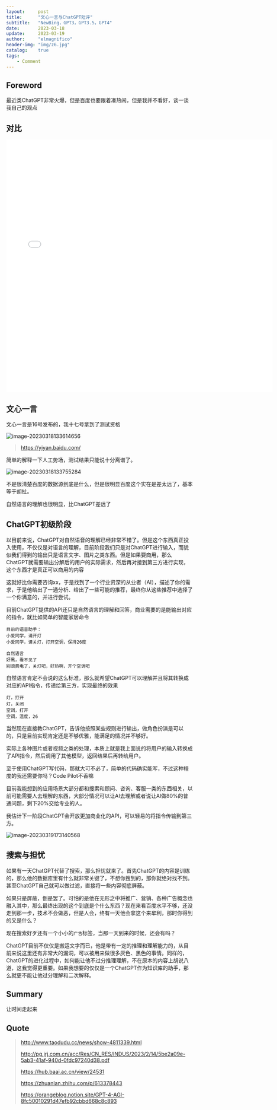 ```yaml
---
layout:     post
title:      "文心一言与ChatGPT短评"
subtitle:   "NewBing，GPT3，GPT3.5，GPT4"
date:       2023-03-18
update:     2023-03-19
author:     "elmagnifico"
header-img: "img/z6.jpg"
catalog:    true
tags:
    - Comment
---
```


## Foreword

最近类ChatGPT非常火爆，但是百度也要跟着凑热闹，但是我并不看好，谈一谈我自己的观点



## 对比

<iframe src="//player.bilibili.com/player.html?aid=653698039&bvid=BV1hY4y1X7Cs&cid=1057694575&page=1" scrolling="no" border="0" frameborder="no" framespacing="0" allowfullscreen="true" width="720" height="680">  </iframe>



## 文心一言

文心一言是16号发布的，我十七号拿到了测试资格

![image-20230318133614656](https://img.elmagnifico.tech/static/upload/elmagnifico/202303181336764.png)

> https://yiyan.baidu.com/



简单的解释一下人工势场，测试结果只能说十分离谱了。

![image-20230318133755284](https://img.elmagnifico.tech/static/upload/elmagnifico/202303181337367.png)

不是很清楚百度的数据源到底是什么，但是很明显百度这个实在是差太远了，基本等于胡扯。

自然语言的理解也很明显，比ChatGPT差远了



## ChatGPT初级阶段

以目前来说，ChatGPT对自然语音的理解已经非常不错了。但是这个东西真正投入使用，不仅仅是对语言的理解，目前阶段我们只是对ChatGPT进行输入，而貌似我们得到的输出只是语言文字、图片之类东西。但是如果要商用，那么ChatGPT就需要输出分解后的用户的实际需求，然后再对接到第三方进行实现，这个东西才是真正可以商用的内容



这就好比你需要咨询xx，于是找到了一个行业资深的从业者（AI），描述了你的需求，于是他给出了一通分析、给出了一些可能的推荐，最终你从这些推荐中选择了一个你满意的，并进行尝试。



目前ChatGPT提供的API还只是自然语言的理解和回答，商业需要的是能输出对应的指令，就比如简单的智能家居命令

```
目前的语音助手：
小爱同学，请开灯
小爱同学，请关灯，打开空调，保持26度

自然语言
好黑，看不见了
别浪费电了，关灯吧，好热啊，开个空调吧
```

自然语言肯定不会说的这么标准，那么就希望ChatGPT可以理解并且将其转换成对应的API指令，传递给第三方，实现最终的效果

```
灯，打开
灯，关闭
空调，打开
空调，温度，26
```

当然现在直接教ChatGPT，告诉他按照某些规则进行输出，做角色扮演是可以的，只是目前实现肯定还是不够优雅，能满足的情况并不够好。

实际上各种图片或者视频之类的处理，本质上就是我上面说的将用户的输入转换成了API指令，然后调用了其他模型，返回结果后再转给用户。

至于使用ChatGPT写代码，那就大可不必了，简单的代码确实能写，不过这种程度的我还需要你吗？Code Pilot不香嘛

目前我能想到的应用场景大部分都和搜索和顾问、咨询、客服一类的东西相关，以前可能需要人去理解的东西，大部分情况可以让AI去理解或者说让AI做80%的普通问题，剩下20%交给专业的人。



我估计下一阶段ChatGPT会开放更加商业化的API，可以轻易的将指令传输到第三方。

![image-20230319173140568](https://img.elmagnifico.tech/static/upload/elmagnifico/202303191731654.png)

## 搜索与担忧

如果有一天ChatGPT代替了搜索，那么担忧就来了。首先ChatGPT的内容是训练的，那么他的数据库里有什么就非常关键了，不想你搜到的，那你就绝对找不到。甚至ChatGPT自己就可以做过滤，直接将一些内容彻底屏蔽。

如果只是屏蔽，倒是罢了。可怕的是他在无形之中将推广、营销、各种广告概念也融入其中，那么最终出现的这个到底是个什么东西？现在来看百度水平不够，还没走到那一步，技术不会做恶，但是人会，终有一天他会拿这个来牟利，那时你得到的又是什么？

现在搜索好歹还有一个小小的`广告`标签，当那一天到来的时候，还会有吗？



ChatGPT目前不仅仅是搬运文字而已，他是带有一定的推理和理解能力的，从目前来说这里还有非常大的漏洞，可以被用来做很多灰色、黑色的事情。同样的，ChatGPT的进化过程中，如何能让他不过分推理理解，不在原本的内容上胡说八道，这我觉得更重要。如果我想要的仅仅是一个ChatGPT作为知识库的助手，那么就更不能让他过分理解和二次解释。



## Summary

让时间走起来



## Quote

> http://www.taodudu.cc/news/show-4811339.html
>
> http://pg.jrj.com.cn/acc/Res/CN_RES/INDUS/2023/2/14/5be2a09e-5ab3-41af-940d-0fdc97240d38.pdf
>
> https://hub.baai.ac.cn/view/24531
>
> https://zhuanlan.zhihu.com/p/613378443
>
> https://orangeblog.notion.site/GPT-4-AGI-8fc50010291d47efb92cbbd668c8c893
